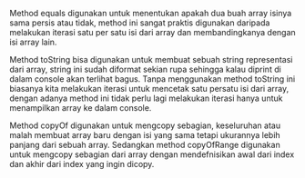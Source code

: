 Method equals digunakan untuk menentukan apakah dua buah array isinya sama persis atau
tidak, method ini sangat praktis digunakan daripada melakukan iterasi satu per satu isi dari array
dan membandingkanya dengan isi array lain.

Method toString bisa digunakan untuk membuat sebuah string representasi dari array, string ini
sudah diformat sekian rupa sehingga kalau diprint di dalam console akan terlihat bagus. Tanpa
menggunakan method toString ini biasanya kita melakukan iterasi untuk mencetak satu persatu
isi dari array, dengan adanya method ini tidak perlu lagi melakukan iterasi hanya untuk
menampilkan array ke dalam console.

Method copyOf digunakan untuk mengcopy sebagian, keseluruhan atau malah membuat array
baru dengan isi yang sama tetapi ukurannya lebih panjang dari sebuah array. Sedangkan method
copyOfRange digunakan untuk mengcopy sebagian dari array dengan mendefnisikan awal dari
index dan akhir dari index yang ingin dicopy.

